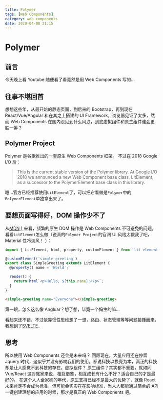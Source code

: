 ```yaml
---
title: Polymer
tags: [Web Components]
category: web components
date: 2020-04-08 21:15
---
```

# Polymer

## 前言

今天晚上看 Youtube 随便看了看竟然是用 Web Components 写的...

## 往事不堪回首 
想想这些年，从最开始的静态页面，到后来的 Bootstrap，再到现在 React/Vue/Angular 和在其之上搭建的 UI Framework，浏览器见证了太多，然而 Web Components 在国内没见到什么风浪，到底虚拟组件和原生组件谁会更胜一筹？

## Polymer Project
Polymer 是谷歌推出的一套原生 Web Components 框架。
不过在 2018 Google I/O 后：
> This is the current stable version of the Polymer library. At Google I/O 2018 we announced a new Web Component base class, LitElement, as a successor to the PolymerElement base class in this library.

嗯...官方已经推荐使用`LitElement`了，可以把它看做是`Polymer`中的`PolymerElement`单独拿出来了。

## 要想页面写得好，DOM 操作少不了

从[MDN](https://developer.mozilla.org/zh-CN/docs/Web/Web_Components)上来看，频繁的原生 DOM 操作是 Web Components 不可避免的问题，看看`LitElement`怎么做（说真的`Polymer Project`的官网 UI 风格太戳我了吧， Material 性冷淡风！ ）：

```javascript
import { LitElement, html, property, customElement } from 'lit-element';

@customElement('simple-greeting')
export class SimpleGreeting extends LitElement {
  @property() name = 'World';

  render() {
    return html`<p>Hello, ${this.name}!</p>`;
  }
}
```

```html
<simple-greeting name="Everyone"></simple-greeting>
```

第一眼，怎么这么像 Angluar？想了想，毕竟一个妈生的嘛...

看起来还不错，不过依靠惯性思维想了一想，路由、状态管理等等问题接踵而来，我想到了[SVELTE](https://svelte.dev/)..

## 思考
所以使用 Web Components 还会是未来吗？
回顾现在，大量应用还在停留 Jquery 时代，这似乎并没有影响我们的使用，都说科技以换壳为本，真正的科技却是让人感觉不到科技的存在。虚拟组件？ 原生组件？其实都不重要，就如同 Vue/React 这对冤家来说，相互借鉴，相互成长有什么不好？适合自己的才是最好的。
在这个人人全家桶的年代，原生支持已经不是最大的优势了，就像 React 未来肯定不会成为标准，但可能会实实在在影响标准，当人人都能通过简单的 API 一键创建理想的应用的时候，那才是真正的 Web Components 吧。
